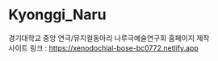 # Kyonggi_Naru
경기대학교 중앙 연극/뮤지컬동아리 나루극예술연구회 홈페이지 제작 <br>
사이트 링크 : https://xenodochial-bose-bc0772.netlify.app <br>
